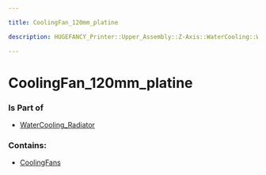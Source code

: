 ```yaml
---

title: CoolingFan_120mm_platine

description: HUGEFANCY_Printer::Upper_Assembly::Z-Axis::WaterCooling::WaterCooling_Radiator::CoolingFan_120mm_platine

---
```

# CoolingFan_120mm_platine
<script>
    var geoarray = '{"CoolingFans": {}}';
</script>
<script>
    var basepath = '/assets/HUGEFANCY_Printer/Upper_Assembly/Z-Axis/WaterCooling/WaterCooling_Radiator/CoolingFan_120mm_platine/';
</script>
<link rel="stylesheet" href="/css/container.css">

<div id="container"></div>

<!-- these are the required scripts for the three.js scene -->
<script src="/lib/three.min.js"></script>
<script src="/lib/OrbitControls.js"></script>
<script src="/lib/RectAreaLightUniformsLib.js"></script>
<!-- this is your app's lib file -->
<script src="/lib/triceratops_app.js"></script>
### Is Part of
- [WaterCooling_Radiator](../WaterCooling_Radiator)  

### Contains:
- [CoolingFans](./CoolingFan_120mm_platine/CoolingFans)

